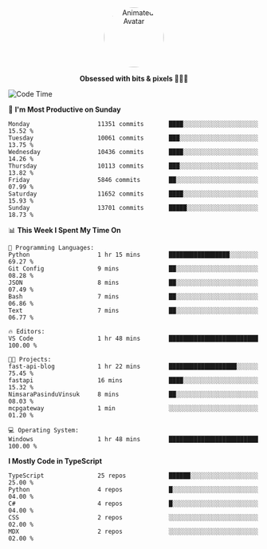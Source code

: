 
<div align="center">
  <img 
    src="https://i.postimg.cc/W1R4TF4j/d6kpuve-c97567cf-518b-4b86-a271-5c89d88d22f7.gif" 
    width="120" 
    height="120" 
    alt="Animated Avatar" 
    style="border-radius: 50%;" 
  />
  
  <strong>Obsessed with bits & pixels 🧑‍💻🎨</strong>
</div>


<!--
### 🛠️ Main Tech Stack

<div align="center">
  <img src="https://cdn.jsdelivr.net/gh/devicons/devicon/icons/javascript/javascript-original.svg" height="25" alt="JavaScript" />
  <img src="https://cdn.jsdelivr.net/gh/devicons/devicon/icons/react/react-original.svg" height="25" alt="React" />
  <img src="https://cdn.jsdelivr.net/gh/devicons/devicon/icons/cplusplus/cplusplus-original.svg" height="25" alt="C++" />
  <img src="https://cdn.jsdelivr.net/gh/devicons/devicon/icons/rust/rust-original.svg" height="25" alt="Rust" />
  <img src="https://cdn.jsdelivr.net/gh/devicons/devicon/icons/java/java-original.svg" height="25" alt="Java" />
  <img src="https://skillicons.dev/icons?i=mysql" height="25" alt="MySQL" />
  <img src="https://skillicons.dev/icons?i=pr" height="25" alt="Premiere Pro" />
</div> -->

<!--START_SECTION:waka-->
![Code Time](http://img.shields.io/badge/Code%20Time-2%2C651%20hrs%2010%20mins-blue)

📅 **I'm Most Productive on Sunday** 

```text
Monday                   11351 commits       ████░░░░░░░░░░░░░░░░░░░░░   15.52 % 
Tuesday                  10061 commits       ███░░░░░░░░░░░░░░░░░░░░░░   13.75 % 
Wednesday                10436 commits       ████░░░░░░░░░░░░░░░░░░░░░   14.26 % 
Thursday                 10113 commits       ███░░░░░░░░░░░░░░░░░░░░░░   13.82 % 
Friday                   5846 commits        ██░░░░░░░░░░░░░░░░░░░░░░░   07.99 % 
Saturday                 11652 commits       ████░░░░░░░░░░░░░░░░░░░░░   15.93 % 
Sunday                   13701 commits       █████░░░░░░░░░░░░░░░░░░░░   18.73 % 
```


📊 **This Week I Spent My Time On** 

```text
💬 Programming Languages: 
Python                   1 hr 15 mins        █████████████████░░░░░░░░   69.27 % 
Git Config               9 mins              ██░░░░░░░░░░░░░░░░░░░░░░░   08.28 % 
JSON                     8 mins              ██░░░░░░░░░░░░░░░░░░░░░░░   07.49 % 
Bash                     7 mins              ██░░░░░░░░░░░░░░░░░░░░░░░   06.86 % 
Text                     7 mins              ██░░░░░░░░░░░░░░░░░░░░░░░   06.77 % 

🔥 Editors: 
VS Code                  1 hr 48 mins        █████████████████████████   100.00 % 

🐱‍💻 Projects: 
fast-api-blog            1 hr 22 mins        ███████████████████░░░░░░   75.45 % 
fastapi                  16 mins             ████░░░░░░░░░░░░░░░░░░░░░   15.32 % 
NimsaraPasinduVinsuk     8 mins              ██░░░░░░░░░░░░░░░░░░░░░░░   08.03 % 
mcpgateway               1 min               ░░░░░░░░░░░░░░░░░░░░░░░░░   01.20 % 

💻 Operating System: 
Windows                  1 hr 48 mins        █████████████████████████   100.00 % 
```

**I Mostly Code in TypeScript** 

```text
TypeScript               25 repos            ██████░░░░░░░░░░░░░░░░░░░   25.00 % 
Python                   4 repos             █░░░░░░░░░░░░░░░░░░░░░░░░   04.00 % 
C#                       4 repos             █░░░░░░░░░░░░░░░░░░░░░░░░   04.00 % 
CSS                      2 repos             ░░░░░░░░░░░░░░░░░░░░░░░░░   02.00 % 
MDX                      2 repos             ░░░░░░░░░░░░░░░░░░░░░░░░░   02.00 % 
```




<!--END_SECTION:waka-->
